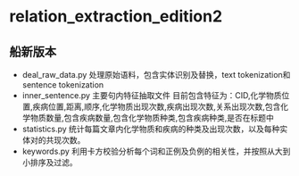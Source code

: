 # relation_extraction_edition2

## 船新版本

- deal_raw_data.py 
处理原始语料，包含实体识别及替换，text tokenization和sentence tokenization
- inner_sentence.py
主要句内特征抽取文件
目前包含特征为：CID,化学物质位置,疾病位置,距离,顺序,化学物质出现次数,疾病出现次数,关系出现次数,包含化学物质数量,包含疾病数量,包含化学物质种类,包含疾病种类,是否在标题中
- statistics.py 
统计每篇文章内化学物质和疾病的种类及出现次数，以及每种实体对的共现次数。
- keywords.py
利用卡方校验分析每个词和正例及负例的相关性，并按照从大到小排序及过滤。
